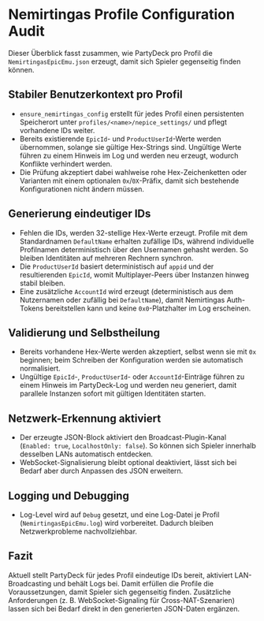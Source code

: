 # Nemirtingas Profile Configuration Audit

Dieser Überblick fasst zusammen, wie PartyDeck pro Profil die `NemirtingasEpicEmu.json` erzeugt, damit sich Spieler gegenseitig finden können.

## Stabiler Benutzerkontext pro Profil
- `ensure_nemirtingas_config` erstellt für jedes Profil einen persistenten Speicherort unter `profiles/<name>/nepice_settings/` und pflegt vorhandene IDs weiter.
- Bereits existierende `EpicId`- und `ProductUserId`-Werte werden übernommen, solange sie gültige Hex-Strings sind. Ungültige Werte führen zu einem Hinweis im Log und werden neu erzeugt, wodurch Konflikte verhindert werden.
- Die Prüfung akzeptiert dabei wahlweise rohe Hex-Zeichenketten oder Varianten mit einem optionalen `0x`/`0X`-Präfix, damit sich bestehende Konfigurationen nicht ändern müssen.

## Generierung eindeutiger IDs
- Fehlen die IDs, werden 32-stellige Hex-Werte erzeugt. Profile mit dem Standardnamen `DefaultName` erhalten zufällige IDs, während individuelle Profilnamen deterministisch über den Usernamen gehasht werden. So bleiben Identitäten auf mehreren Rechnern synchron.
- Die `ProductUserId` basiert deterministisch auf `appid` und der resultierenden `EpicId`, womit Multiplayer-Peers über Instanzen hinweg stabil bleiben.
- Eine zusätzliche `AccountId` wird erzeugt (deterministisch aus dem Nutzernamen oder zufällig bei `DefaultName`), damit Nemirtingas Auth-Tokens bereitstellen kann und keine `0x0`-Platzhalter im Log erscheinen.

## Validierung und Selbstheilung
- Bereits vorhandene Hex-Werte werden akzeptiert, selbst wenn sie mit `0x` beginnen; beim Schreiben der Konfiguration werden sie automatisch normalisiert.
- Ungültige `EpicId`-, `ProductUserId`- oder `AccountId`-Einträge führen zu einem Hinweis im PartyDeck-Log und werden neu generiert, damit parallele Instanzen sofort mit gültigen Identitäten starten.

## Netzwerk-Erkennung aktiviert
- Der erzeugte JSON-Block aktiviert den Broadcast-Plugin-Kanal (`Enabled: true`, `LocalhostOnly: false`). So können sich Spieler innerhalb desselben LANs automatisch entdecken.
- WebSocket-Signalisierung bleibt optional deaktiviert, lässt sich bei Bedarf aber durch Anpassen des JSON erweitern.

## Logging und Debugging
- Log-Level wird auf `Debug` gesetzt, und eine Log-Datei je Profil (`NemirtingasEpicEmu.log`) wird vorbereitet. Dadurch bleiben Netzwerkprobleme nachvollziehbar.

## Fazit
Aktuell stellt PartyDeck für jedes Profil eindeutige IDs bereit, aktiviert LAN-Broadcasting und behält Logs bei. Damit erfüllen die Profile die Voraussetzungen, damit Spieler sich gegenseitig finden. Zusätzliche Anforderungen (z. B. WebSocket-Signaling für Cross-NAT-Szenarien) lassen sich bei Bedarf direkt in den generierten JSON-Daten ergänzen.

